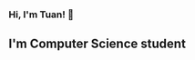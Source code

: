 ### Hi, I'm Tuan! 👋

## I'm Computer Science student
<!--
**ttuan009nguyen/ttuan009nguyen** is a ✨ _special_ ✨ repository because its `README.md` (this file) appears on your GitHub profile.



- 🔭 I’m currently studying at Ho Chi Minh City University of Technology 
- 🌱 I’m currently learning C++, Python, Javascript...
- 😄 Pronouns: he/him

